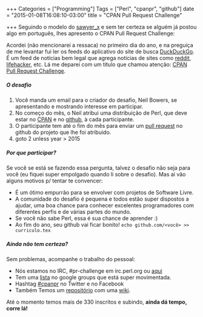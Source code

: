 +++
Categories = ["Programming"]
Tags = ["Perl", "cpanpr", "github"]
date = "2015-01-08T16:08:10-03:00"
title = "CPAN Pull Request Challenge"

+++
Seguindo o modelo do [sawyer_x](http://blogs.perl.org/users/sawyer_x/2015/01/cpan-pull-request-challenge---resources-available.html) e sem ter certeza se alguém já postou algo em português, lhes apresento o CPAN Pull Request Challenge:

Acordei (não mencionarei a ressaca) no primeiro dia do ano, e na preguiça de me levantar fui ler os feeds do aplicativo do site de busca [DuckDuckGo](http://www.duckduckgo.com/). É um feed de notícias bem legal que agrega notícias de sites como [reddit](http://athoscr.me/cpanpr/www.reddit.com), [lifehacker](http://athoscr.me/cpanpr/www.lifehacker.com), etc. Lá me deparei com um título que chamou atenção: [CPAN Pull Request Challenge](http://neilb.org/2014/11/29/pr-challenge-2015.html).

##### O desafio

1. Você manda um email para o criador do desafio, Neil Bowers, se apresentando e mostrando interesse em participar.
2. No começo do mês, o Neil atribui uma distribuição de Perl, que deve estar no [CPAN](http://en.wikipedia.org/wiki/CPAN) e no [github](http://athoscr.me/cpanpr/www.github.com), à cada participante.
3. O participante tem até o fim do mês para enviar um [pull request](https://help.github.com/articles/using-pull-requests/) no github do projeto que lhe foi atribuido.
4. goto 2 unless year > 2015

##### Por que participar?

Se você se está se fazendo essa pergunta, talvez o desafio não seja para você (eu fiquei super empolgado quando li sobre o desafio). Mas aí vão alguns motivos p/ tentar te convencer:

* É um ótimo empurrão para se envolver com projetos de Software Livre.
* A comunidade do desafio é pequena e todos estão super dispostos a ajudar, uma boa chance para conhecer excelentes programadores com diferentes perfis e de várias partes do mundo.
* Se você não sabe Perl, essa é sua chance de aprender :)
* Ao fim do ano, seu github vai ficar bonito! `echo github.com/<você> >> curriculo.tex`

##### Ainda não tem certeza?

Sem problemas, acompanhe o trabalho do pessoal:

* Nós estamos no IRC, #pr-challenge em irc.perl.org ou [aqui](https://chat.mibbit.com/?channel=%23pr-challenge&server=irc.perl.org)
* Tem uma [lista](https://groups.google.com/forum/#!forum/cpan-pr-challenge) no google groups que está super movimentada.
* Hashtag [#cpanpr](https://twitter.com/search?f=realtime&q=%23cpanpr&src=typd) no Twitter e no Facebook
* Também Temos um [repositório](https://github.com/CPAN-PRC/resources) com uma [wiki](https://github.com/CPAN-PRC/resources/wiki).

Até o momento temos mais de 330 inscritos e subindo, **ainda dá tempo, corre lá!**

